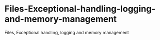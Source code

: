 # Files-Exceptional-handling-logging-and-memory-management
Files, Exceptional handling, logging and memory management
